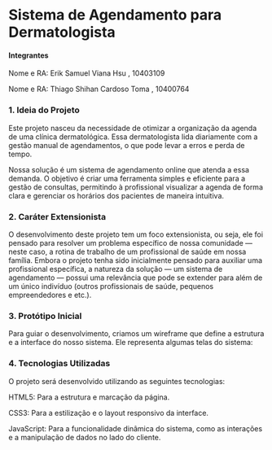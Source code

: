# Sistema de Agendamento para Dermatologista

#### Integrantes
Nome e RA: Erik Samuel Viana Hsu , 10403109

Nome e RA: Thiago Shihan Cardoso Toma , 10400764

### 1. Ideia do Projeto
Este projeto nasceu da necessidade de otimizar a organização da agenda de uma clínica dermatológica. Essa dermatologista lida diariamente com a gestão manual de agendamentos, o que pode levar a erros e perda de tempo.

Nossa solução é um sistema de agendamento online que atenda a essa demanda. O objetivo é criar uma ferramenta simples e eficiente para a gestão de consultas, permitindo à profissional visualizar a agenda de forma clara e gerenciar os horários dos pacientes de maneira intuitiva.

### 2. Caráter Extensionista
O desenvolvimento deste projeto tem um foco extensionista, ou seja, ele foi pensado para resolver um problema específico de nossa comunidade — neste caso, a rotina de trabalho de um profissional de saúde em nossa família. Embora o projeto tenha sido inicialmente pensado para auxiliar uma profissional específica, a natureza da solução — um sistema de agendamento — possui uma relevância que pode se extender para além de um único indivíduo (outros profissionais de saúde, pequenos empreendedores e etc.).

### 3. Protótipo Inicial
Para guiar o desenvolvimento, criamos um wireframe que define a estrutura e a interface do nosso sistema. Ele representa algumas telas do sistema:




### 4. Tecnologias Utilizadas
O projeto será desenvolvido utilizando as seguintes tecnologias:

HTML5: Para a estrutura e marcação da página.

CSS3: Para a estilização e o layout responsivo da interface.

JavaScript: Para a funcionalidade dinâmica do sistema, como as interações e a manipulação de dados no lado do cliente.


